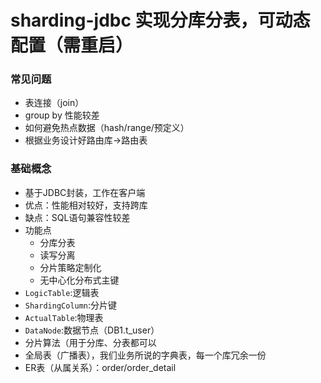 # sharding-jdbc 实现分库分表，可动态配置（需重启）

### 常见问题
* 表连接（join）
* group by 性能较差
* 如何避免热点数据（hash/range/预定义）
* 根据业务设计好路由库->路由表

### 基础概念

* 基于JDBC封装，工作在客户端
* 优点：性能相对较好，支持跨库
* 缺点：SQL语句兼容性较差
* 功能点
    * 分库分表
    * 读写分离
    * 分片策略定制化
    * 无中心化分布式主键
* `LogicTable`:逻辑表
* `ShardingColumn`:分片键
* `ActualTable`:物理表
* `DataNode`:数据节点（DB1.t_user）
* 分片算法（用于分库、分表都可以
* 全局表（广播表），我们业务所说的字典表，每一个库冗余一份
* ER表（从属关系）：order/order_detail
    
     
